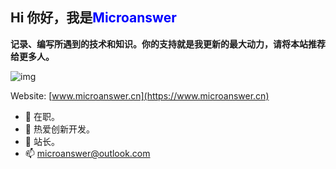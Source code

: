 

## Hi 你好，我是<span style='color:blue'>Microanswer</span>

**记录、编写所遇到的技术和知识。你的支持就是我更新的最大动力，请将本站推荐给更多人。**

![img](https://file.microanswer.cn/pexels-photo-694587.jpeg?imageView2/1/w/300/h/300)

Website: [www.microanswer.cn](https://www.microanswer.cn)

<!--
**MicroAnswer/MicroAnswer** is a ✨ _special_ ✨ repository because its `README.md` (this file) appears on your GitHub profile.

Here are some ideas to get you started:
-->
- 🔭 在职。
- 🌱 热爱创新开发。
- 🤔 站长。
- 📫 microanswer@outlook.com
<!--
- ⚡ Fun fact: ...
-->
